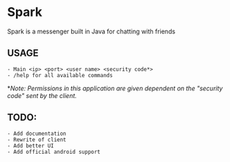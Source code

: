 # Spark

Spark is a messenger built in Java for chatting with friends 

## USAGE
    - Main <ip> <port> <user name> <security code*>
    - /help for all available commands
**Note: Permissions in this application are given dependent on the "security code"
sent by the client.*

## TODO:
    - Add documentation
    - Rewrite of client
    - Add better UI
    - Add official android support